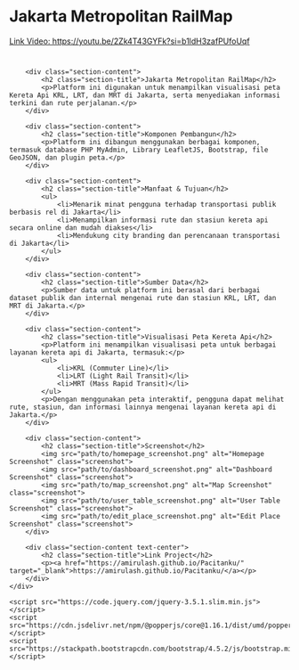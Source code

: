 <!DOCTYPE html>
<html lang="en">
<head>
    <meta charset="UTF-8">
    <meta name="viewport" content="width=device-width, initial-scale=1.0">
    <title>Jakarta Metropolitan RailMap</title>
    <link rel="stylesheet" href="https://stackpath.bootstrapcdn.com/bootstrap/4.5.2/css/bootstrap.min.css">
    <link rel="stylesheet" href="https://cdnjs.cloudflare.com/ajax/libs/font-awesome/5.15.4/css/all.min.css">
    <style>
        .container {
            margin-top: 20px;
        }
        .section-title {
            color: #ff5733;
            margin-top: 20px;
            margin-bottom: 20px;
            text-align: center;
        }
        .section-content {
            margin-bottom: 40px;
        }
        .screenshot {
            width: 100%;
            height: auto;
        }
    </style>
</head>
<body>
    <div class="container">
        <div class="section-content text-center">
            <h1>Jakarta Metropolitan RailMap</h1>
            <p><a href="https://youtu.be/2Zk4T43GYFk?si=b1ldH3zafPUfoUqf" target="_blank">Link Video: https://youtu.be/2Zk4T43GYFk?si=b1ldH3zafPUfoUqf</a></p>
        </div>
        
        <div class="section-content">
            <h2 class="section-title">Jakarta Metropolitan RailMap</h2>
            <p>Platform ini digunakan untuk menampilkan visualisasi peta Kereta Api KRL, LRT, dan MRT di Jakarta, serta menyediakan informasi terkini dan rute perjalanan.</p>
        </div>

        <div class="section-content">
            <h2 class="section-title">Komponen Pembangun</h2>
            <p>Platform ini dibangun menggunakan berbagai komponen, termasuk database PHP MyAdmin, Library LeafletJS, Bootstrap, file GeoJSON, dan plugin peta.</p>
        </div>

        <div class="section-content">
            <h2 class="section-title">Manfaat & Tujuan</h2>
            <ul>
                <li>Menarik minat pengguna terhadap transportasi publik berbasis rel di Jakarta</li>
                <li>Menampilkan informasi rute dan stasiun kereta api secara online dan mudah diakses</li>
                <li>Mendukung city branding dan perencanaan transportasi di Jakarta</li>
            </ul>
        </div>

        <div class="section-content">
            <h2 class="section-title">Sumber Data</h2>
            <p>Sumber data untuk platform ini berasal dari berbagai dataset publik dan internal mengenai rute dan stasiun KRL, LRT, dan MRT di Jakarta.</p>
        </div>

        <div class="section-content">
            <h2 class="section-title">Visualisasi Peta Kereta Api</h2>
            <p>Platform ini menampilkan visualisasi peta untuk berbagai layanan kereta api di Jakarta, termasuk:</p>
            <ul>
                <li>KRL (Commuter Line)</li>
                <li>LRT (Light Rail Transit)</li>
                <li>MRT (Mass Rapid Transit)</li>
            </ul>
            <p>Dengan menggunakan peta interaktif, pengguna dapat melihat rute, stasiun, dan informasi lainnya mengenai layanan kereta api di Jakarta.</p>
        </div>

        <div class="section-content">
            <h2 class="section-title">Screenshot</h2>
            <img src="path/to/homepage_screenshot.png" alt="Homepage Screenshot" class="screenshot">
            <img src="path/to/dashboard_screenshot.png" alt="Dashboard Screenshot" class="screenshot">
            <img src="path/to/map_screenshot.png" alt="Map Screenshot" class="screenshot">
            <img src="path/to/user_table_screenshot.png" alt="User Table Screenshot" class="screenshot">
            <img src="path/to/edit_place_screenshot.png" alt="Edit Place Screenshot" class="screenshot">
        </div>

        <div class="section-content text-center">
            <h2 class="section-title">Link Project</h2>
            <p><a href="https://amirulash.github.io/Pacitanku/" target="_blank">https://amirulash.github.io/Pacitanku/</a></p>
        </div>
    </div>

    <script src="https://code.jquery.com/jquery-3.5.1.slim.min.js"></script>
    <script src="https://cdn.jsdelivr.net/npm/@popperjs/core@1.16.1/dist/umd/popper.min.js"></script>
    <script src="https://stackpath.bootstrapcdn.com/bootstrap/4.5.2/js/bootstrap.min.js"></script>
</body>
</html>
